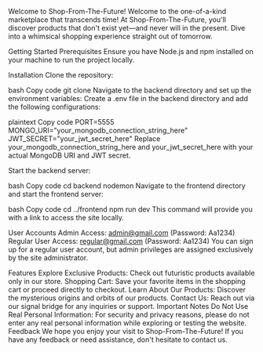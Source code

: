 Welcome to Shop-From-The-Future!
Welcome to the one-of-a-kind marketplace that transcends time! At Shop-From-The-Future, you'll discover products that don't exist yet—and never will in the present. Dive into a whimsical shopping experience straight out of tomorrow.

Getting Started
Prerequisites
Ensure you have Node.js and npm installed on your machine to run the project locally.

Installation
Clone the repository:

bash
Copy code
git clone <repository-url>
Navigate to the backend directory and set up the environment variables:
Create a .env file in the backend directory and add the following configurations:

plaintext
Copy code
PORT=5555
MONGO_URI="your_mongodb_connection_string_here"
JWT_SECRET="your_jwt_secret_here"
Replace your_mongodb_connection_string_here and your_jwt_secret_here with your actual MongoDB URI and JWT secret.

Start the backend server:

bash
Copy code
cd backend
nodemon
Navigate to the frontend directory and start the frontend server:

bash
Copy code
cd ../frontend
npm run dev
This command will provide you with a link to access the site locally.

User Accounts
Admin Access: admin@gmail.com (Password: Aa1234)
Regular User Access: regular@gmail.com (Password: Aa1234)
You can sign up for a regular user account, but admin privileges are assigned exclusively by the site administrator.

Features
Explore Exclusive Products: Check out futuristic products available only in our store.
Shopping Cart: Save your favorite items in the shopping cart or proceed directly to checkout.
Learn About Our Products: Discover the mysterious origins and orbits of our products.
Contact Us: Reach out via our signal bridge for any inquiries or support.
Important Notes
Do Not Use Real Personal Information: For security and privacy reasons, please do not enter any real personal information while exploring or testing the website.
Feedback
We hope you enjoy your visit to Shop-From-The-Future! If you have any feedback or need assistance, don't hesitate to contact us.
